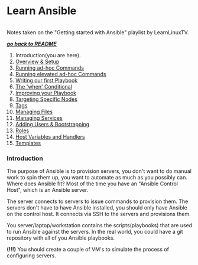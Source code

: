 # Learn Ansible

![]()

Notes taken on the "Getting started with Ansible" playlist by LearnLinuxTV.

[***go back to README***](/README.md)

1. Introduction(you are here).
1. [Overview & Setup]()
1. [Running ad-hoc Commands]()
1. [Running elevated ad-hoc Commands]()
1. [Writing our first Playbook]()
1. [The 'when' Conditional]()
1. [Improving your Playbook]()
1. [Targeting Specific Nodes]()
1. [Tags]()
1. [Managing Files]()
1. [Managing Services]()
1. [Adding Users & Bootstrapping]()
1. [Roles]()
1. [Host Variables and Handlers]()
1. [Templates]()

### Introduction

The purpose of Ansible is to provision servers, you don't want to do manual
work to spin them up, you want to automate as much as you possibly can. Where
does Ansible fit? Most of the time you have an "Ansible Control Host", which is
an Ansible server.

The server connects to servers to issue commands to provision them. The servers
don't have to have Ansible installed, you should only have Ansible on the
control host. It connects via SSH to the servers and provisions them. 

You server/laptop/workstation contains the scripts(playbooks) that are used to
run Ansible against the servers. In the real world, you could have a git
repository with all of you Ansible playbooks. 

**(!!!)** You should create a couple of VM's to simulate the process of
configuring servers.
